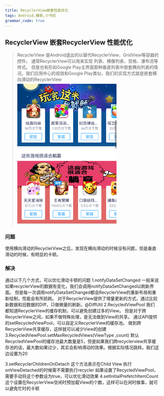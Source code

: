 ```yaml
---
title: RecyclerView嵌套性能优化
tags: Android,模板,小书匠
grammar_code: true
---
```


## RecyclerView 嵌套RecyclerView 性能优化
> RecyclerView 是Android退出的以替代RecyclerView、GridView等容器的控件。
>通常RecyclerView可以用来实现 列表、横像列表、宫格、瀑布流等样式。
>但是也有形如Google Play主界面那种垂直列表中嵌套横向列表的情况。我们应用中心的视效和Google Play类似，我们的实现方式就是嵌套横向滑动的RecyclerView
>![enter description here][1]

### 问题
使用横向滑动的RecyclerView之后，发现在横向滑动的时候没有问题，但是垂直滑动的时候，有明显的卡顿。
### 解决
通过以下几个方式，可以优化滑动卡顿的问题
1.notifyDataSetChanged
	一般来说如果recyclerView的数据有变化，我们会调用notifyDataSetChanged以刷新界面。
但是每一次调用notifyDataSetChanged都会RecyclerView的重新布局和重新绘制，性能会有所损耗。
对于RecyclerView提供了增量更新的方式，通过比较新数据和旧数据的Diff，只做微量的刷新。@DiffUtil
2.RecycledViewPool
我们都知道RecyclerView的缓存机制，可以避免创建过多的View。
但是对于跨RecyclerView之间，如果不做特殊处理，是无法做到View的共享。
通过API提供的setRecycledViewPool，可以自定义RecyclerView的缓存池。
做到跨RecyclerView共享缓存，这样就可以减少View的创建
3.RecycledViewPool.setMaxRecycledViews(ViewType ,count)
默认RecycledViewPool的缓存池最大数量是5，但是如果我们跨recyclerview共享缓存池的话，最大数如果过少，其实会影响滑动的效果。根据实际情况跳转。我们这边设置为20

3.setRecyclerChildrenOnDetach
这个方法表示在Child View 执行onViewDetached的时候需不需要执行recycler
如果设置了RecycledViewPool，需要手动将这个参数设为true，可以优化滑动效果
4.setInitialPrefetchItemCount
这个设置在RecyclerView空闲时预加载View的个数，这样可以在闲时做事，就可以避免忙时的卡顿

  [1]: ./images/1522375270399.jpg